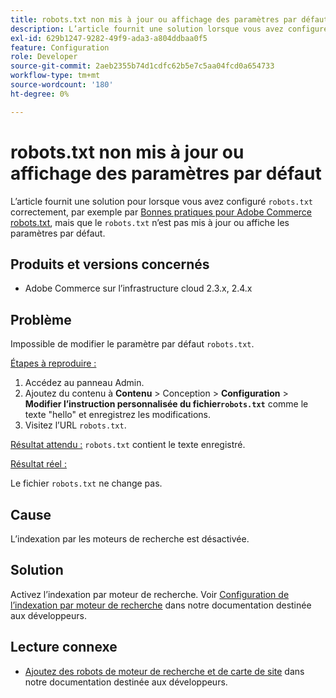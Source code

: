 ```yaml
---
title: robots.txt non mis à jour ou affichage des paramètres par défaut
description: L’article fournit une solution lorsque vous avez configuré correctement &grave;robots.txt&grave;, par exemple par [Bonnes pratiques pour Adobe Commerce robots.txt](https://support.magento.com/hc/en-us/articles/360048754931), mais que le &grave;robots.txt&grave; n’est pas mis à jour ou affiche les paramètres par défaut.
exl-id: 629b1247-9282-49f9-ada3-a804ddbaa0f5
feature: Configuration
role: Developer
source-git-commit: 2aeb2355b74d1cdfc62b5e7c5aa04fcd0a654733
workflow-type: tm+mt
source-wordcount: '180'
ht-degree: 0%

---
```


# robots.txt non mis à jour ou affichage des paramètres par défaut

L’article fournit une solution pour lorsque vous avez configuré `robots.txt` correctement, par exemple par [Bonnes pratiques pour Adobe Commerce robots.txt](https://support.magento.com/hc/en-us/articles/360048754931), mais que le `robots.txt` n’est pas mis à jour ou affiche les paramètres par défaut.

## Produits et versions concernés

* Adobe Commerce sur l’infrastructure cloud 2.3.x, 2.4.x

## Problème

Impossible de modifier le paramètre par défaut `robots.txt`.

<u>Étapes à reproduire :</u>

1. Accédez au panneau Admin.
1. Ajoutez du contenu à **Contenu** > Conception > **Configuration** > **Modifier l’instruction personnalisée du fichier`robots.txt`** comme le texte &quot;hello&quot; et enregistrez les modifications.
1. Visitez l’URL `robots.txt`.

<u>Résultat attendu :</u>
`robots.txt` contient le texte enregistré.

<u>Résultat réel :</u>

Le fichier `robots.txt` ne change pas.

## Cause

L’indexation par les moteurs de recherche est désactivée.

## Solution

Activez l’indexation par moteur de recherche. Voir [Configuration de l’indexation par moteur de recherche](https://experienceleague.adobe.com/fr/docs/commerce-cloud-service/user-guide/configure-store/robots-sitemap#configure-indexing-by-search-engine) dans notre documentation destinée aux développeurs.

## Lecture connexe

* [Ajoutez des robots de moteur de recherche et de carte de site](https://experienceleague.adobe.com/fr/docs/commerce-cloud-service/user-guide/configure-store/robots-sitemap) dans notre documentation destinée aux développeurs.
